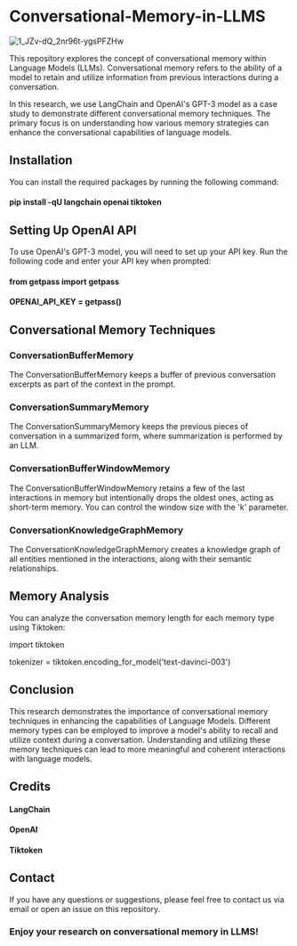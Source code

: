# Conversational-Memory-in-LLMS

![1_JZv-dQ_2nr96t-ygsPFZHw](https://github.com/saahil1801/Conversational-Memory-in-LLMS/assets/84408557/e9c40195-a912-4b53-842f-ccae905dc92e)


This repository explores the concept of conversational memory within Language Models (LLMs). Conversational memory refers to the ability of a model to retain and utilize information from previous interactions during a conversation.

In this research, we use LangChain and OpenAI's GPT-3 model as a case study to demonstrate different conversational memory techniques. The primary focus is on understanding how various memory strategies can enhance the conversational capabilities of language models.

## Installation

You can install the required packages by running the following command:

#### pip install -qU langchain openai tiktoken

## Setting Up OpenAI API

To use OpenAI's GPT-3 model, you will need to set up your API key. Run the following code and enter your API key when prompted:

#### from getpass import getpass

#### OPENAI_API_KEY = getpass()

## Conversational Memory Techniques

### ConversationBufferMemory

The ConversationBufferMemory keeps a buffer of previous conversation excerpts as part of the context in the prompt.

### ConversationSummaryMemory

The ConversationSummaryMemory keeps the previous pieces of conversation in a summarized form, where summarization is performed by an LLM.

### ConversationBufferWindowMemory

The ConversationBufferWindowMemory retains a few of the last interactions in memory but intentionally drops the oldest ones, acting as short-term memory. You can control the window size with the 'k' parameter.

### ConversationKnowledgeGraphMemory

The ConversationKnowledgeGraphMemory creates a knowledge graph of all entities mentioned in the interactions, along with their semantic relationships.

## Memory Analysis

You can analyze the conversation memory length for each memory type using Tiktoken:

import tiktoken

tokenizer = tiktoken.encoding_for_model('text-davinci-003')


## Conclusion

This research demonstrates the importance of conversational memory techniques in enhancing the capabilities of Language Models. Different memory types can be employed to improve a model's ability to recall and utilize context during a conversation. Understanding and utilizing these memory techniques can lead to more meaningful and coherent interactions with language models.

## Credits

#### LangChain

#### OpenAI

#### Tiktoken

## Contact

If you have any questions or suggestions, please feel free to contact us via email or open an issue on this repository.

### Enjoy your research on conversational memory in LLMS!





